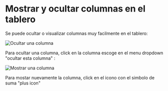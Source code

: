 Mostrar y ocultar columnas en el tablero
==================================

Se puede ocultar o visualizar columnas muy facilmente en el tablero:

![Ocultar una columna](screenshots/hide-column.png)

Para ocultar una columna, click en la columna escoge en el menu dropdown "ocultar esta columna" :

![Mostrar una columna](screenshots/show-column.png)

Para mostar nuevamente la columna, click en el icono con el simbolo de suma "plus icon"
